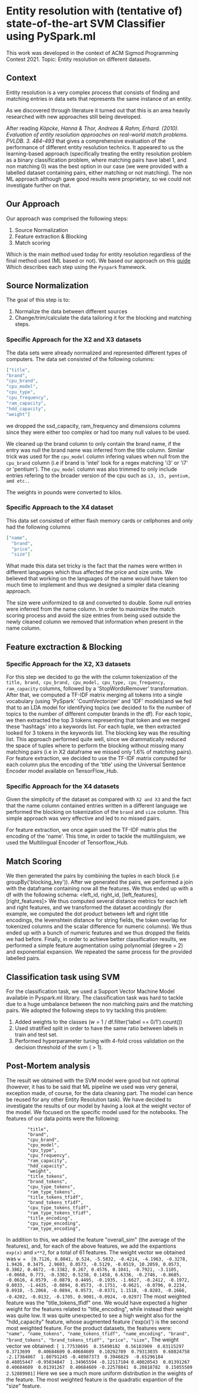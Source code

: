 # Entity resolution with (tentative of) state-of-the-art SVM Classifier using PySpark.ml
This work was developed in the context of ACM Sigmod Programming Contest 2021. Topic: Entity resolution on different datasets.

## Context
Entity resolution is a very complex process that consists of finding
and matching entries in data sets that represents the same instance of an entity.

As we discovered through literature it turned out that this is an area heavily
researched with new approaches still being developed. 

After reading <cite>Köpcke, Hanna & Thor, Andreas & Rahm, Erhard. (2010). 
Evaluation of entity resolution approaches on real-world match problems. PVLDB. 3. 484-493</cite>
that gives a comprehensive evaluation of the performance of different entity resolution
technics. It appeared to us the learning-based approach (specifically treating the entity resolution problem as a binary classification problem, where matching pairs have label 1, and non matching 0) was
the best option in our case (we were provided with a labelled dataset containing pairs, either matching or not matching). The non ML approach although gave good results
were proprietary, so we could not investigate further on that. 

## Our Approach
Our approach was comprised the following steps:
1. Source Normalization
2. Feature extraction & Blocking
3. Match scoring

Which is the main method used today for entity resolution regardless of the final method used (ML based or not).
We based our approach on this [guide](https://towardsdatascience.com/practical-guide-to-entity-resolution-part-1-f7893402ea7e)
Which describes each step using the `Pyspark` framework.

## Source Normalization
The goal of this step is to:
1. Normalize the data between different sources
2. Change/trim/calculate the data tailoring it for the blocking and matching steps.

### Specific Approach for the X2 and X3 datasets
The data sets were already normalized and represented different types of computers.
The data set consisted of the following columns:
```json
["title",
"brand",
"cpu_brand",
"cpu_model",
"cpu_type",
"cpu_frequency",
"ram_capacity",
"hdd_capacity",
"weight"]
```

we dropped the ssd_capacity, ram_frequency and dimensions columns since they were either too complex or had
too many null values to be used.

We cleaned up the brand column to only contain the brand name, if the entry was null the brand
name was inferred from the title column. Similar trick was used for the `cpu_model` column infering values when
null from the `cpu_brand` column (i.e if brand is 'intel' look for a regex matching 'i3' or 'i7' or 'pentium'). The `cpu_model` column was also trimmed to only include entries refering to
the broader version of the cpu such as `i3, i5, pentium, amd etc..`

The weights in pounds were converted to kilos.

### Specific Approach to the X4 dataset
This data set consisted of either flash memory cards or cellphones and only had the following columns
```json
["name",
  "brand",
  "price",
  "size"]
```
What made this data set tricky is the fact that the names were written in different
languages which thus affected the price and size units. We believed that working
on the languages of the name would have taken too much time to implement and thus we designed a simpler data cleaning approach.

The size were uniformized to `GB` and converted to double. Some null entries were inferred from the name column.
In order to maximize the match scoring process and avoid the size entries from being used outside the newly cleaned column
we removed that information when present in the name column.

## Feature exctraction & Blocking

### Specific Approach for the X2, X3 datasets
For this step we decided to go the with the column tokenization of the 
`title, brand, cpu_brand, cpu_model, cpu_type, cpu_frequency, ram_capacity` columns, followed by a 'StopWordsRemover' transformation. After that, we computed a TF-IDF matrix merging all tokens into a single vocabulary (using 'PySpark' 'CountVectorizer' and 'IDF' models)and we fed that to an LDA model for identifying topics (we decided to fix the number of topics to the number of different computer brands in the df). For each topic, we then extracted the top 3 tokens representing that token and we merged these 'hashtags' into a keywords list. For each tuple, we then extracted looked for 3 tokens in the keywords list. The blocking key was the resulting list.
This approach performed quite well, since we drammatically reduced the space of tuples where to perform the blocking without missing many matching pairs (i.e in X2 dataframe we missed only 1.6% of matching pairs).
For feature extraction, we decided to use the TF-IDF matrix computed for each column plus the encoding of the 'title' using the Universal Sentence Encoder model available on TensorFlow_Hub. 

### Specific Approach for the X4 datasets
Given the simplicity of the dataset as compared with `X2 and X3` and the fact that the name column
contained entries written in a different language we performed the blocking on tokenization of the 
`brand` and `size` column. This simple approach was very effective and led to no missed pairs.

For feature extraction, we once again used the TF-IDF matrix plus the encoding of the 'name'. This time, in order to tackle the multilinguism, we used the Multilingual Encoder of Tensorflow_Hub.

## Match Scoring
We then generated the pairs by combining the tuples in each block (i.e groupBy('blocking_key')). After we generated the pairs, we performed a join with the dataframe containing now all the features. We thus ended up with a df with the following schema: <left_id, right_id, [left_features], [right_features]>
We thus computed several distance metrics for each left and right features, and we transformed the dataset accordingly (for example, we computed the dot product between left and right title encodings, the levenshtein distance for string fields, the token overlap for tokenized columns and the scalar difference for numeric columns). We thus ended up with a bunch of numeric features and we thus dropped the fields we had before.
Finally, in order to achieve better classification results, we performed a simple feature augmentation using polynomial (degree = 2) and exponential expansion.
We repeated the same process for the provided labelled pairs.

## Classification task using SVM
For the classification task, we used a Support Vector Machine Model available in Pyspark.ml library. The classification task was hard to tackle due to a huge umbalance between the non matching pairs and the matching pairs. We adopted the following steps to try tackling this problem:
1. Added weights to the classes (w = 1 / df.filter('label == 0/1').count())
2. Used stratified split in order to have the same ratio between labels in train and test set.
3. Performed hyperparameter tuning with 4-fold cross validation on the decision threshold of the svm ( > 1).

## Post-Mortem analysis
The result we obtained with the SVM model were good but not optimal (however, it has to be said that ML pipeline we used was very general, exception made, of course, for the data cleaning part. The model can hence be reused for any other Entity Resolution task). We have decided to investigate the results of our model by having a look at the weight vector of the model. We focused on the specific model used for the notebooks.
The features of our data points were the following:

            "title",
            "brand",
            "cpu_brand",
            "cpu_model",
            "cpu_type",
            "cpu_frequency",
            "ram_capacity",
            "hdd_capacity",
            "weight",
            "title_tokens",
            "brand_tokens",
            "cpu_type_tokens",
            "ram_type_tokens",
            "title_tokens_tfidf",
            "brand_tokens_tfidf",
            "cpu_type_tokens_tfidf",
            "ram_type_tokens_tfidf",
            "title_encoding",
            "cpu_type_encoding",
            "ram_type_encoding",

In addition to this, we added the feature "overall_sim" (the average of the features), and, for each of the above features, we add the expantions `exp(x)` and `x**2`, for a total of 61 features.
The weight vector we obtained was `w = 
[0.7126, 0.8041, 0.524, -5.5832, -0.4214, -4.1963, -0.3278, 1.9426, 0.3475, 2.9603, 0.0573, -0.5129, -0.0519, 10.2059, 0.0573, 0.3862, 0.4672, -0.3382, 0.267, 0.4576, 0.1041,
-0.7921, -3.1105, -0.0668, 0.773, -0.3302, 0.5238, 0.1458, 6.6336, -0.2746, -0.8685, -0.0616, 4.0579, -0.0879, 0.4495, -0.1935, -1.6627, -0.2412, -0.1972, 0.0033, -1.4435,
-0.0894, 0.0573, -0.1751, -0.0621, -0.0796, 0.2234, 0.0918, -5.2068, -0.0894, 0.0573, -0.0371, 1.1518, -0.0203, -0.1666, -0.4202, -0.0132, -0.1705, 0.9001,-0.0924, -0.0297]`
The most weighted feature was the "title_tokens_tfidf" one.
We would have expected a higher weight for the features related to "title_encoding", while instead their weight was quite low.
It was quite unexpected to see a high weight also for the "hdd_capacity" feature, whose augmented feature ('exp(x)') is the second most weighted feature.
For the product datasets, the features were:
`           "name",
            "name_tokens",
            "name_tokens_tfidf",
            "name_encoding",
            "brand",
            "brand_tokens",
            "brand_tokens_tfidf",
            "price",
            "size",`
 The weight vector we obtained:
`[ 1.77538695  0.35490182  0.56183909  0.03115297  0.3713699   0.40684609 0.40684609  0.10292789  0.79313035  0.68824758
-2.17364067  1.80791245 -0.48987373  0.3946829  -0.65296184  0.48055447 -0.95034847  1.34965594 -0.12117104
 0.40020543  0.01391267  0.40684609  0.01391267  0.40684609 -0.22578841  0.20818782  0.15055509  2.52889901]`
 Here we see a much more uniform distribution in the weights of the feature. The most weighted feature is the quadratic expantion of the "size" feature.
